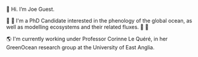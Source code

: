 👋 Hi. I’m Joe Guest. 

🌊 🦐 I'm a PhD Candidate interested in the phenology of the global ocean, as well as modelling ecosystems and their related fluxes. 🐚 🐙

🌎 I'm currently working under Professor Corinne Le Quéré, in her GreenOcean research group at the University of East Anglia. 
